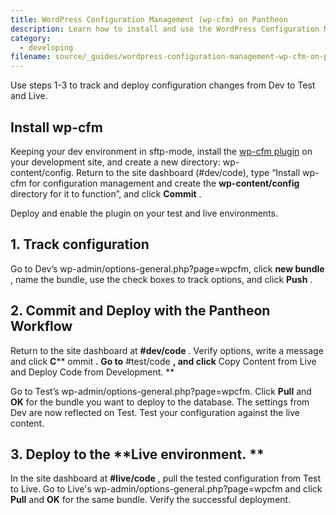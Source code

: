 ```yaml
---
title: WordPress Configuration Management (wp-cfm) on Pantheon
description: Learn how to install and use the WordPress Configuration Management plugin.
category:
  - developing
filename: source/_guides/wordpress-configuration-management-wp-cfm-on-pantheon.md
---
```


Use steps 1-3 to track and deploy configuration changes from Dev to Test and Live. 

## Install wp-cfm
Keeping your dev environment in sftp-mode, install the [wp-cfm plugin](https://wordpress.org/plugins/wp-cfm/) on your development site, and create a new directory: wp-content/config. Return to the site dashboard (#dev/code), type “Install wp-cfm for configuration management and create the **wp-content/config** directory for it to function”, and click **Commit** .   
Deploy and enable the plugin on your test and live environments.
## 1. Track configuration
Go to Dev’s wp-admin/options-general.php?page=wpcfm, click **new bundle** , name the bundle, use the check boxes to track options, and click **Push** . 
## 2. Commit and Deploy with the Pantheon Workflow
Return to the site dashboard at **#dev/code** . Verify options, write a message and click **C**** ommit **. Go to** #test/code **, and click** Copy Content from Live and Deploy Code from Development. **  


Go to Test’s wp-admin/options-general.php?page=wpcfm. Click **Pull** and **OK** for the bundle you want to deploy to the database. The settings from Dev are now reflected on Test. Test your configuration against the live content.
## 3. Deploy to the **Live environment. **
In the site dashboard at **#live/code** , pull the tested configuration from Test to Live. Go to Live's wp-admin/options-general.php?page=wpcfm and click **Pull** and **OK** for the same bundle. Verify the successful deployment.
